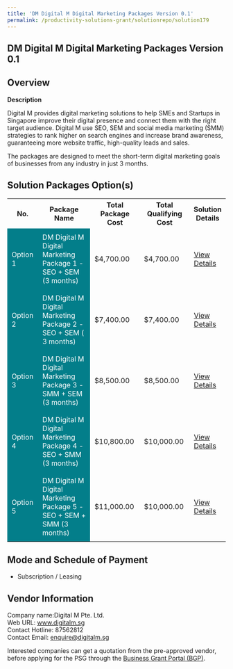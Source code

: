 ```yaml
---
title: 'DM Digital M Digital Marketing Packages Version 0.1'
permalink: /productivity-solutions-grant/solutionrepo/solution179
---
```


## DM Digital M Digital Marketing Packages Version 0.1

## Overview

**Description**

Digital M provides digital marketing solutions to help SMEs and Startups in Singapore improve their digital presence and connect them with the right target audience. Digital M use SEO, SEM and social media marketing (SMM) strategies to rank higher on search engines and increase brand awareness, guaranteeing more website traffic, high-quality leads and sales.  

The packages are designed to meet the short-term digital marketing goals of businesses from any industry in just 3 months.

## Solution Packages Option(s)

<table>
<tr>
<th><b>No.</b></th>
<th><b>Package Name</b></th>
<th><b>Total Package Cost</b></th>
<th><b>Total Qualifying Cost</b></th>
<th><b>Solution Details</b></th>
</tr>
<tr>
<td style='padding: 10px; background-color: #037E8A; color: #FFFFFF;'>Option 1</td>
<td style='padding: 10px; background-color: #037E8A; color: #FFFFFF;'>DM Digital M Digital Marketing Package 1 - SEO + SEM (3 months)</td>
<td style='padding: 10px;'>$4,700.00</td>
<td style='padding: 10px;'>$4,700.00</td>
<td style='padding: 10px;'><a href='/images/psg/Digital_M_DM_Digital_M_Desensitised_Part1.pdf' target='_blank'>View Details</a></td>
</tr>
<tr>
<td style='padding: 10px; background-color: #037E8A; color: #FFFFFF;'>Option 2</td>
<td style='padding: 10px; background-color: #037E8A; color: #FFFFFF;'>DM Digital M Digital Marketing Package 2 - SEO + SEM ( 3 months) </td>
<td style='padding: 10px;'>$7,400.00</td>
<td style='padding: 10px;'>$7,400.00</td>
<td style='padding: 10px;'><a href='/images/psg/Digital_M_DM_Digital_M_Desensitised_Part2.pdf' target='_blank'>View Details</a></td>
</tr>
<tr>
<td style='padding: 10px; background-color: #037E8A; color: #FFFFFF;'>Option 3</td>
<td style='padding: 10px; background-color: #037E8A; color: #FFFFFF;'>DM Digital M Digital Marketing Package 3 - SMM + SEM (3 months) </td>
<td style='padding: 10px;'>$8,500.00</td>
<td style='padding: 10px;'>$8,500.00</td>
<td style='padding: 10px;'><a href='/images/psg/Digital_M_DM_Digital_M_Desensitised_Part3.pdf' target='_blank'>View Details</a></td>
</tr>
<tr>
<td style='padding: 10px; background-color: #037E8A; color: #FFFFFF;'>Option 4</td>
<td style='padding: 10px; background-color: #037E8A; color: #FFFFFF;'>DM Digital M Digital Marketing Package 4 - SEO + SMM (3 months) 	</td>
<td style='padding: 10px;'>$10,800.00</td>
<td style='padding: 10px;'>$10,000.00</td>
<td style='padding: 10px;'><a href='/images/psg/Digital_M_DM_Digital_M_Desensitised_Part4.pdf' target='_blank'>View Details</a></td>
</tr>
<tr>
<td style='padding: 10px; background-color: #037E8A; color: #FFFFFF;'>Option 5</td>
<td style='padding: 10px; background-color: #037E8A; color: #FFFFFF;'>DM Digital M Digital Marketing Package 5 - SEO + SEM + SMM (3 months)</td>
<td style='padding: 10px;'>$11,000.00</td>
<td style='padding: 10px;'>$10,000.00</td>
<td style='padding: 10px;'><a href='/images/psg/Digital_M_DM_Digital_M_Desensitised_Part5.pdf' target='_blank'>View Details</a></td>
</tr>
</table>

## Mode and Schedule of Payment

 - Subscription / Leasing

## Vendor Information

 Company name:Digital M Pte. Ltd.<br>Web URL: www.digitalm.sg <br>Contact Hotline: 87562812 <br>Contact Email: enquire@digitalm.sg 

Interested companies can get a quotation from the pre-approved vendor, before applying for the PSG through the <a href='https://www.businessgrants.gov.sg/' target='_blank' rel='noopener'>Business Grant Portal (BGP)</a>.

<script src="/jquery/resize-tables.js"></script>
